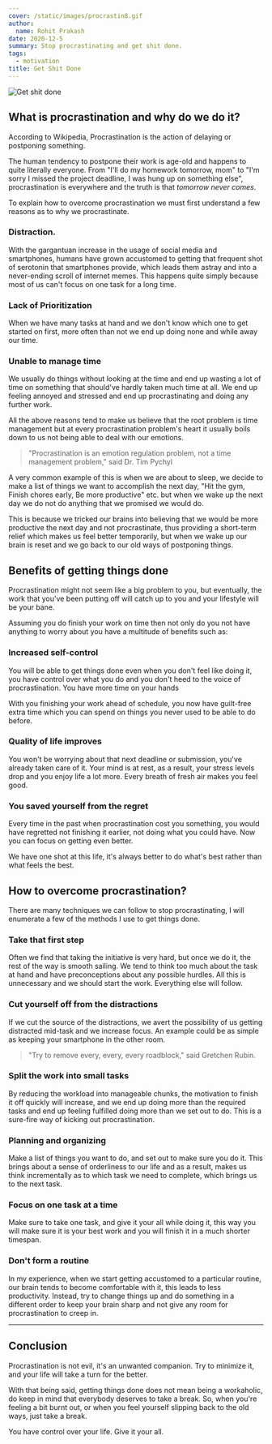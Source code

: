 ```yaml
---
cover: /static/images/procrastin8.gif
author:
  name: Rohit Prakash
date: 2020-12-5
summary: Stop procrastinating and get shit done.
tags:
  - motivation
title: Get Shit Done
---
```


![Get shit done](/static/images/procrastin8.gif)
## What is procrastination and why do we do it?
According to Wikipedia, Procrastination is the action of delaying or postponing something.

The human tendency to postpone their work is age-old and happens to quite literally everyone. From "I'll do my homework tomorrow, mom" to "I'm sorry I missed the project deadline, I was hung up on something else", procrastination is everywhere and the truth is that *tomorrow never comes*.

To explain how to overcome procrastination we must first understand a few reasons as to why we procrastinate.

### Distraction.
With the gargantuan increase in the usage of social media and smartphones, humans have grown accustomed to getting that frequent shot of serotonin that smartphones provide, which leads them astray and into a never-ending scroll of internet memes. This happens quite simply because most of us can't focus on one task for a long time.

### Lack of Prioritization
When we have many tasks at hand and we don't know which one to get started on first, more often than not we end up doing none and while away our time.

### Unable to manage time
We usually do things without looking at the time and end up wasting a lot of time on something that should've hardly taken much time at all. We end up feeling annoyed and stressed and end up procrastinating and doing any further work.

All the above reasons tend to make us believe that the root problem is time management but at every procrastination problem's heart it usually boils down to us not being able to deal with our emotions.

> "Procrastination is an emotion regulation problem, not a time management problem," said Dr. Tim Pychyl

A very common example of this is when we are about to sleep, we decide to make a list of things we want to accomplish the next day, "Hit the gym, Finish chores early, Be more productive" etc. but when we wake up the next day we do not do anything that we promised we would do.

This is because we tricked our brains into believing that we would be more productive the next day and not procrastinate, thus providing a short-term relief which makes us feel better temporarily, but when we wake up our brain is reset and we go back to our old ways of postponing things.

## Benefits of getting things done
Procrastination might not seem like a big problem to you, but eventually, the work that you've been putting off will catch up to you and your lifestyle will be your bane.

Assuming you do finish your work on time then not only do you not have anything to worry about you have a multitude of benefits such as:

### Increased self-control
You will be able to get things done even when you don't feel like doing it, you have control over what you do and you don't heed to the voice of procrastination.
You have more time on your hands

With you finishing your work ahead of schedule, you now have guilt-free extra time which you can spend on things you never used to be able to do before.

### Quality of life improves
You won't be worrying about that next deadline or submission, you've already taken care of it. Your mind is at rest, as a result, your stress levels drop and you enjoy life a lot more. Every breath of fresh air makes you feel good.

### You saved yourself from the regret
Every time in the past when procrastination cost you something, you would have regretted not finishing it earlier, not doing what you could have. Now you can focus on getting even better.

We have one shot at this life, it's always better to do what's best rather than what feels the best.

## How to overcome procrastination?
There are many techniques we can follow to stop procrastinating, I will enumerate a few of the methods I use to get things done.

### Take that first step
Often we find that taking the initiative is very hard, but once we do it, the rest of the way is smooth sailing. We tend to think too much about the task at hand and have preconceptions about any possible hurdles. All this is unnecessary and we should start the work. Everything else will follow.

### Cut yourself off from the distractions
If we cut the source of the distractions, we avert the possibility of us getting distracted mid-task and we increase focus. An example could be as simple as keeping your smartphone in the other room.

> "Try to remove every, every, every roadblock," said Gretchen Rubin.

### Split the work into small tasks
By reducing the workload into manageable chunks, the motivation to finish it off quickly will increase, and we end up doing more than the required tasks and end up feeling fulfilled doing more than we set out to do. This is a sure-fire way of kicking out procrastination.

### Planning and organizing
Make a list of things you want to do, and set out to make sure you do it. This brings about a sense of orderliness to our life and as a result, makes us think incrementally as to which task we need to complete, which brings us to the next task.

### Focus on one task at a time
Make sure to take one task, and give it your all while doing it, this way you will make sure it is your best work and you will finish it in a much shorter timespan.

### Don't form a routine
In my experience, when we start getting accustomed to a particular routine, our brain tends to become comfortable with it, this leads to less productivity. Instead, try to change things up and do something in a different order to keep your brain sharp and not give any room for procrastination to creep in.

---

## Conclusion
Procrastination is not evil, it's an unwanted companion. Try to minimize it, and your life will take a turn for the better.

With that being said, getting things done does not mean being a workaholic, do keep in mind that everybody deserves to take a break. So, when you're feeling a bit burnt out, or when you feel yourself slipping back to the old ways, just take a break.

You have control over your life. Give it your all.
